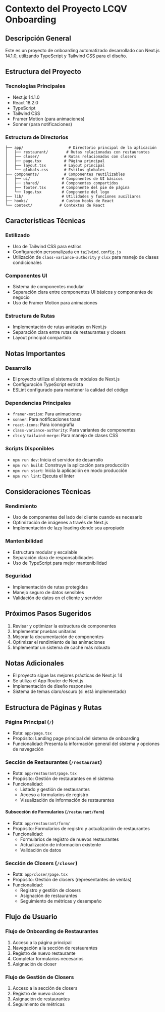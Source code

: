 # Contexto del Proyecto LCQV Onboarding

## Descripción General
Este es un proyecto de onboarding automatizado desarrollado con Next.js 14.1.0, utilizando TypeScript y Tailwind CSS para el diseño.

## Estructura del Proyecto

### Tecnologías Principales
- Next.js 14.1.0
- React 18.2.0
- TypeScript
- Tailwind CSS
- Framer Motion (para animaciones)
- Sonner (para notificaciones)

### Estructura de Directorios
```
├── app/                    # Directorio principal de la aplicación
│   ├── restaurant/        # Rutas relacionadas con restaurantes
│   ├── closer/           # Rutas relacionadas con closers
│   ├── page.tsx          # Página principal
│   ├── layout.tsx        # Layout principal
│   └── globals.css       # Estilos globales
├── components/           # Componentes reutilizables
│   ├── ui/              # Componentes de UI básicos
│   ├── shared/          # Componentes compartidos
│   ├── footer.tsx       # Componente del pie de página
│   └── logo.tsx         # Componente del logo
├── lib/                 # Utilidades y funciones auxiliares
├── hooks/               # Custom hooks de React
└── context/            # Contextos de React
```

## Características Técnicas

### Estilizado
- Uso de Tailwind CSS para estilos
- Configuración personalizada en `tailwind.config.js`
- Utilización de `class-variance-authority` y `clsx` para manejo de clases condicionales

### Componentes UI
- Sistema de componentes modular
- Separación clara entre componentes UI básicos y componentes de negocio
- Uso de Framer Motion para animaciones

### Estructura de Rutas
- Implementación de rutas anidadas en Next.js
- Separación clara entre rutas de restaurantes y closers
- Layout principal compartido

## Notas Importantes

### Desarrollo
- El proyecto utiliza el sistema de módulos de Next.js
- Configuración TypeScript estricta
- ESLint configurado para mantener la calidad del código

### Dependencias Principales
- `framer-motion`: Para animaciones
- `sonner`: Para notificaciones toast
- `react-icons`: Para iconografía
- `class-variance-authority`: Para variantes de componentes
- `clsx` y `tailwind-merge`: Para manejo de clases CSS

### Scripts Disponibles
- `npm run dev`: Inicia el servidor de desarrollo
- `npm run build`: Construye la aplicación para producción
- `npm run start`: Inicia la aplicación en modo producción
- `npm run lint`: Ejecuta el linter

## Consideraciones Técnicas

### Rendimiento
- Uso de componentes del lado del cliente cuando es necesario
- Optimización de imágenes a través de Next.js
- Implementación de lazy loading donde sea apropiado

### Mantenibilidad
- Estructura modular y escalable
- Separación clara de responsabilidades
- Uso de TypeScript para mejor mantenibilidad

### Seguridad
- Implementación de rutas protegidas
- Manejo seguro de datos sensibles
- Validación de datos en el cliente y servidor

## Próximos Pasos Sugeridos
1. Revisar y optimizar la estructura de componentes
2. Implementar pruebas unitarias
3. Mejorar la documentación de componentes
4. Optimizar el rendimiento de las animaciones
5. Implementar un sistema de caché más robusto

## Notas Adicionales
- El proyecto sigue las mejores prácticas de Next.js 14
- Se utiliza el App Router de Next.js
- Implementación de diseño responsive
- Sistema de temas claro/oscuro (si está implementado)

## Estructura de Páginas y Rutas

### Página Principal (`/`)
- Ruta: `app/page.tsx`
- Propósito: Landing page principal del sistema de onboarding
- Funcionalidad: Presenta la información general del sistema y opciones de navegación

### Sección de Restaurantes (`/restaurant`)
- Ruta: `app/restaurant/page.tsx`
- Propósito: Gestión de restaurantes en el sistema
- Funcionalidad: 
  - Listado y gestión de restaurantes
  - Acceso a formularios de registro
  - Visualización de información de restaurantes

#### Subsección de Formularios (`/restaurant/form`)
- Ruta: `app/restaurant/form/`
- Propósito: Formularios de registro y actualización de restaurantes
- Funcionalidad:
  - Formularios de registro de nuevos restaurantes
  - Actualización de información existente
  - Validación de datos

### Sección de Closers (`/closer`)
- Ruta: `app/closer/page.tsx`
- Propósito: Gestión de closers (representantes de ventas)
- Funcionalidad:
  - Registro y gestión de closers
  - Asignación de restaurantes
  - Seguimiento de métricas y desempeño

## Flujo de Usuario

### Flujo de Onboarding de Restaurantes
1. Acceso a la página principal
2. Navegación a la sección de restaurantes
3. Registro de nuevo restaurante
4. Completar formularios necesarios
5. Asignación de closer

### Flujo de Gestión de Closers
1. Acceso a la sección de closers
2. Registro de nuevo closer
3. Asignación de restaurantes
4. Seguimiento de métricas 